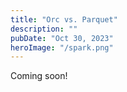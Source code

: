```yaml
---
title: "Orc vs. Parquet"
description: ""
pubDate: "Oct 30, 2023"
heroImage: "/spark.png"
---
```


Coming soon!